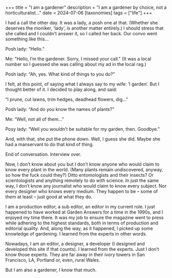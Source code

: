 +++
title = "I am a gardener"
description = "I am a gardener by choice, not a horticulturalist…"
date = 2024-07-06
[taxonomies]
tags = ["life"]
+++

I had a call the other day. It was a lady, a posh one at that. (Whether she deserves the moniker, ‘lady’, is another matter entirely.) I should stress that she called and I couldn’t answer it, so I called her back. Our convo went something like this…

Posh lady: “Hello.”

Me: "Hello, I’m the gardener. Sorry, I missed your call." (It was a local number so I guessed she was calling about my ad in the local rag.)

Posh lady: “Ah, yes. What kind of things to you do?”

I felt, at this point, of saying what I always say to my wife: ‘I garden’. But I thought better of it. I decided to play along, and said:

“I prune, cut lawns, trim hedges, deadhead flowers, dig…”

Posh lady: “And do you know the names of plants?”

Me: “Well, not all of them…”

Posy lady: “Well you wouldn’t be suitable for my garden, then. Goodbye.”

And, with that, she put the phone down. Well, I guess she did. Maybe she had a manservant to do that kind of thing.

End of conversation. Interview over.

Now, I don’t know about you but I don’t know anyone who would claim to know every plant in the world. (Many plants remain undiscovered, anyway, so how the fuck could they?) Ditto entomologists and their insects? Or scientologists and anything remotely to do with science. In just the same way, I don’t know any journalist who would claim to know every subject. Nor every designer who knows every medium. They happen to be – some of them at least – just good at what they do. 

I am a production editor, a sub editor, an editor in my current role. I just happened to have worked at Garden Answers for a time in the 1990s, and I enjoyed my time there. It was my job to ensure the magazine went to press while adhering to the highest standards, both in terms of production and editorial quality. And, along the way, as it happened, I picked up some knowledge of gardening. I learned from the experts in other words.

Nowadays, I am an editor, a designer, a developer (I designed and developed this site if that counts). I learned from the experts. Just I don’t know those experts. They are far away in their ivory towers in San Francisco, LA, Portland or, even, rural Wales.  

But I am also a gardener, I know that much.